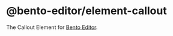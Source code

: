 # @bento-editor/element-callout

The Callout Element for [Bento Editor](https://github.com/cam-inc/bento).
